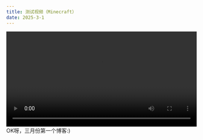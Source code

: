```yaml
---
title: 测试视频（Minecraft）
date: 2025-3-1
---
```

<video controls width="100%">
  <source src="https://raw.githubusercontent.com/blockcarft114/bck_blog_img/refs/heads/main/video_240904_193126.mp4" type="video/mp4">
  这是我从github引用的视频资源，移动用户加载不出来
</video>
OK呀，三月份第一个博客:)